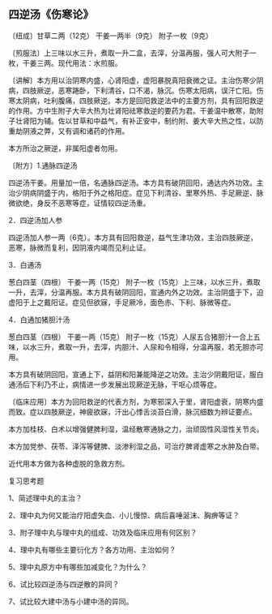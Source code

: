 ## 四逆汤《伤寒论》

〔纽成〕甘草二两（12克） 干姜一两半（9克） 附子一枚（9克）

〔煎服法〕上三味以水三升，煮取一升二盒，去滓，分温再服，强人可大附子一枚，干姜三两。现代用法：水煎服。

〔讲解〕本方用以治阴寒内盛，心肾阳虚，虚阳暴脱真阳衰微之证。主治伤寒少阴病，四肢厥逆，恶寒踡卧，下利清谷，口不渴，脉沉。伤寒太阳病，误汗亡阳。伤寒太阴病，吐利腹痛，四肢厥逆。本方是回阳救逆法中的主要方剂，具有回阳救逆的作用。方中生附子大辛大热为壮肾阳祛寒救逆的要药为君。干姜温中散寒，助附子壮肾阳为辅。佐以甘草和中益气，有补正安中，制约附、姜大辛大热之性，以防重劫阴液之弊，又有调和诸药的作用。

本方所治之厥逆，非属阳虚者勿用。

〔附方〕1.通脉四逆汤

四逆汤干姜。用量加一倍，名通脉四逆汤。本方具有破阴回阳，通达内外功效。主治少阴病阴盛于内，格阳于外之格阳症。症见下利清谷、里寒外热、手足厥逆、脉微欲绝，身反不恶寒等症，证情较四逆汤重。

2．四逆汤加人参

四逆汤加人参一两（6克）。本方具有回阳救逆，益气生津功效，主治四肢厥逆，恶寒，脉微而复利，因阴液内竭而见利止证。

3．白通汤

葱白四茎（四根） 干姜一两（15克） 附子一枚（15克）上三味，以水三升，煮取一升，去滓，分温再服。本方具有破阴回阳，宣通内外之功效。主治阴盛于下，迫虚阳于上之戴阳证。症见但欲寐，手足厥冷，面色赤、下利、脉微等症。

4．白通加猪胆汁汤

葱白四茎（四根） 干姜一两（15克） 附子一枚（15克）人尿五合猪胆汁一合上五味，以水三升，煮取一升，去滓，内胆汁、人尿和令相得，分温再服，若无胆亦可用。

本方具有破阴回阳，宣通上下，益阴和阳兼能降逆之功效。主治少阴戴阳证，服白通汤后下利乃不止，病情进一步发展出现厥逆无脉，干呕心烦等症。

〔临床应用〕本方为回阳救逆的代表方剂，为寒邪深入于里，肾阳虚衰，阴寒内盛而致。症以四肢厥逆，神疲欲寐，汗出心悸舌淡苔白滑，脉沉细数为辨证要点。

本方加桂枝、白术以增强健脾利湿，温经散寒通脉之力，治顽固性风湿性关节炎。

本方加党参、茯苓、泽泻等健脾、淡渗利湿之品，可治疗脾肾虚寒之水肿及白带。

近代用本方做为各种虚脱的急救方剂。

复习思考题

1、简述理中丸的主治？

2、理中丸为何又能治疗阳虚失血、小儿慢惊、病后喜唾涎沫、胸痹等证？

3、附子理中丸与理中丸的组成、功效及临床应用有何区别？

4、理中丸有哪些主要衍化方？各方功用、主治如何？

5、理中丸原方中有哪些加减变化？为什么？

6、试比较四逆汤与四逆散的异同？

7、试比较大建中汤与小建中汤的异同。
